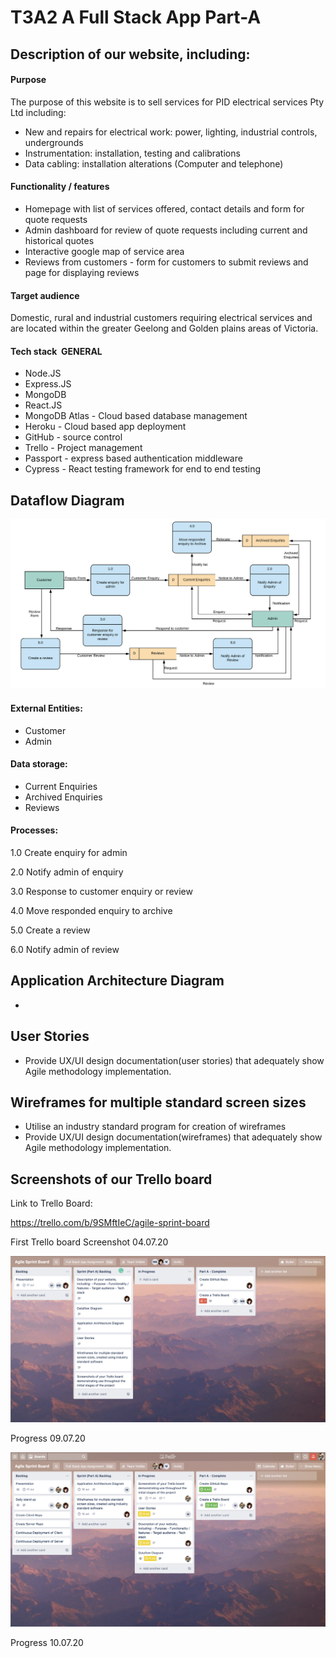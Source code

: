 # T3A2 A Full Stack App Part-A

## Description of our website, including:
#### Purpose
The purpose of this website is to sell services for PID electrical services Pty Ltd including:
   - New and repairs for electrical work: power, lighting, industrial controls, undergrounds
   - Instrumentation: installation, testing and calibrations
   - Data cabling: installation alterations (Computer and telephone)

#### Functionality / features
* Homepage with list of services offered, contact details and form for quote requests
* Admin dashboard for review of quote requests including current and historical quotes
* Interactive google map of service area
* Reviews from customers - form for customers to submit reviews and page for displaying reviews

#### Target audience
Domestic, rural and industrial customers requiring electrical services and are located within the greater Geelong and Golden plains areas of Victoria.

#### Tech stack  GENERAL
* Node.JS
* Express.JS
* MongoDB
* React.JS
* MongoDB Atlas - Cloud based database management
* Heroku - Cloud based app deployment
* GitHub - source control
* Trello - Project management
* Passport - express based authentication middleware
* Cypress - React testing framework for end to end testing

## Dataflow Diagram  
![Data Flow Diagram](/docs/Data-flow-diagram.png)

#### External Entities:
- Customer 
- Admin 

#### Data storage:
- Current Enquiries 
- Archived Enquiries 
- Reviews 

#### Processes:
1.0 Create enquiry for admin 

2.0 Notify admin of enquiry 

3.0 Response to customer enquiry or review 

4.0 Move responded enquiry to archive

5.0 Create a review 

6.0 Notify admin of review


## Application Architecture Diagram  
-

## User Stories  
- Provide UX/UI design documentation(user stories) that adequately show Agile methodology implementation.

## Wireframes for multiple standard screen sizes
- Utilise an industry standard program for creation of wireframes 
- Provide UX/UI design documentation(wireframes) that adequately show Agile methodology implementation.

## Screenshots of our Trello board 

Link to Trello Board: 

https://trello.com/b/9SMftIeC/agile-sprint-board

First Trello board Screenshot 04.07.20

![Trello Screenshot](/docs/Trello-SS-2020-07-04.png)

Progress 09.07.20

![Trello Screenshot](/docs/Trello-SS-2020-07-09.png)

Progress 10.07.20